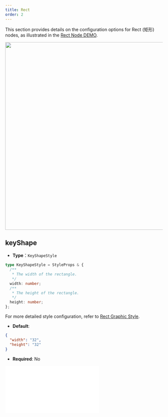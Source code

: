 ```yaml
---
title: Rect
order: 2
---
```


This section provides details on the configuration options for Rect (矩形) nodes, as illustrated in the [Rect Node DEMO](/en/examples/item/defaultNodes/#rect).

<img src="https://mdn.alipayobjects.com/huamei_qa8qxu/afts/img/A*etLSQYZnJAAAAAAAAAAAAAAADmJ7AQ/original" width=600 />

## keyShape

- **Type**：`KeyShapeStyle`

```typescript
type KeyShapeStyle = StyleProps & {
  /**
   * The width of the rectangle.
   */
  width: number;
  /**
   * The height of the rectangle.
   */
  height: number;
};
```

For more detailed style configuration, refer to [Rect Graphic Style](../shape/RectStyleProps.en.md).

- **Default**:

```json
{
  "width": "32",
  "height": "32"
}
```

- **Required**: No

<embed src="../../../common/NodeShapeStyles.en.md"></embed>
